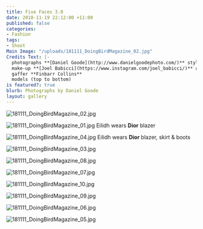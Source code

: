 ```yaml
---
title: Five Faces 3.0
date: 2018-11-19 22:12:00 +11:00
published: false
categories:
- Fashion
tags:
- Shoot
Main Image: "/uploads/181111_DoingBirdMagazine_02.jpg"
Credits Text: |-
  photographs **[Daniel Goode](http://www.danielgoodephoto.com/)** styling **[Miguel Urbina Tan](https://www.instagram.com/miguelurbinatan/)** hair **[Joel Forman](https://www.instagram.com/joelforman/)** at **[Lion Artist Management](https://www.instagram.com/lionartistmanagement/)**
  make-up **[Joel Babicci](https://www.instagram.com/joel_babicci/)** at **[Work Agency](https://www.instagram.com/workagency/)**
  gaffer **Finbarr Collins**
  models (top to bottom)
is featured?: true
blurb: Photographs by Daniel Goode
layout: gallery
---
```


![181111_DoingBirdMagazine_02.jpg](/uploads/181111_DoingBirdMagazine_02.jpg)

![181111_DoingBirdMagazine_01.jpg](/uploads/181111_DoingBirdMagazine_01.jpg)
Eilidh wears **Dior** blazer

![181111_DoingBirdMagazine_04.jpg](/uploads/181111_DoingBirdMagazine_04.jpg)
Eilidh wears **Dior** blazer, skirt & boots

![181111_DoingBirdMagazine_03.jpg](/uploads/181111_DoingBirdMagazine_03.jpg)

![181111_DoingBirdMagazine_08.jpg](/uploads/181111_DoingBirdMagazine_08.jpg)

![181111_DoingBirdMagazine_07.jpg](/uploads/181111_DoingBirdMagazine_07.jpg)

![181111_DoingBirdMagazine_10.jpg](/uploads/181111_DoingBirdMagazine_10.jpg)

![181111_DoingBirdMagazine_09.jpg](/uploads/181111_DoingBirdMagazine_09.jpg)

![181111_DoingBirdMagazine_06.jpg](/uploads/181111_DoingBirdMagazine_06.jpg)

![181111_DoingBirdMagazine_05.jpg](/uploads/181111_DoingBirdMagazine_05.jpg)

